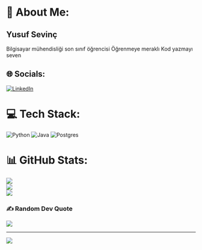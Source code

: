 # 💫 About Me:
## Yusuf Sevinç
Bilgisayar mühendisliği son sınıf öğrencisi
Öğrenmeye meraklı
Kod yazmayı seven 
## 🌐 Socials:
[![LinkedIn](https://img.shields.io/badge/LinkedIn-%230077B5.svg?logo=linkedin&logoColor=white)](https://linkedin.com/in/https://www.linkedin.com/in/yusuf-sevin%C3%A7-464b0a220/) 

# 💻 Tech Stack:
![Python](https://img.shields.io/badge/python-3670A0?style=for-the-badge&logo=python&logoColor=ffdd54) ![Java](https://img.shields.io/badge/java-%23ED8B00.svg?style=for-the-badge&logo=openjdk&logoColor=white) ![Postgres](https://img.shields.io/badge/postgres-%23316192.svg?style=for-the-badge&logo=postgresql&logoColor=white)
# 📊 GitHub Stats:
![](https://github-readme-stats.vercel.app/api?username=yusufsvn&theme=dark&hide_border=false&include_all_commits=true&count_private=true)<br/>
![](https://github-readme-streak-stats.herokuapp.com/?user=yusufsvn&theme=dark&hide_border=false)<br/>
![](https://github-readme-stats.vercel.app/api/top-langs/?username=yusufsvn&theme=dark&hide_border=false&include_all_commits=true&count_private=true&layout=compact)

### ✍️ Random Dev Quote
![](https://quotes-github-readme.vercel.app/api?type=horizontal&theme=radical)

---
[![](https://visitcount.itsvg.in/api?id=yusufsvn&icon=0&color=0)](https://visitcount.itsvg.in)

